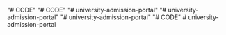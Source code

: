 "# CODE" 
"# CODE" 
"# university-admission-portal" 
"# university-admission-portal" 
"# university-admission-portal" 
"# CODE" 
#   u n i v e r s i t y - a d m i s s i o n - p o r t a l  
 